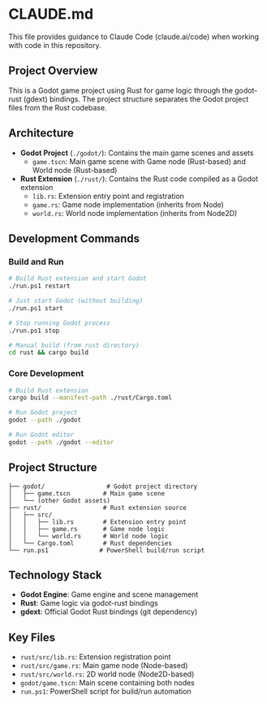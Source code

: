 # CLAUDE.md

This file provides guidance to Claude Code (claude.ai/code) when working with code in this repository.

## Project Overview

This is a Godot game project using Rust for game logic through the godot-rust (gdext) bindings. The project structure separates the Godot project files from the Rust codebase.

## Architecture

- **Godot Project** (`./godot/`): Contains the main game scenes and assets
  - `game.tscn`: Main game scene with Game node (Rust-based) and World node (Rust-based)
- **Rust Extension** (`./rust/`): Contains the Rust code compiled as a Godot extension
  - `lib.rs`: Extension entry point and registration
  - `game.rs`: Game node implementation (inherits from Node)
  - `world.rs`: World node implementation (inherits from Node2D)

## Development Commands

### Build and Run
```bash
# Build Rust extension and start Godot
./run.ps1 restart

# Just start Godot (without building)
./run.ps1 start

# Stop running Godot process
./run.ps1 stop

# Manual build (from rust directory)
cd rust && cargo build
```

### Core Development
```bash
# Build Rust extension
cargo build --manifest-path ./rust/Cargo.toml

# Run Godot project
godot --path ./godot

# Run Godot editor
godot --path ./godot --editor
```

## Project Structure

```
├── godot/                 # Godot project directory
│   ├── game.tscn         # Main game scene
│   └── (other Godot assets)
├── rust/                 # Rust extension source
│   ├── src/
│   │   ├── lib.rs        # Extension entry point
│   │   ├── game.rs       # Game node logic
│   │   └── world.rs      # World node logic
│   └── Cargo.toml        # Rust dependencies
└── run.ps1              # PowerShell build/run script
```

## Technology Stack

- **Godot Engine**: Game engine and scene management
- **Rust**: Game logic via godot-rust bindings
- **gdext**: Official Godot Rust bindings (git dependency)

## Key Files

- `rust/src/lib.rs`: Extension registration point
- `rust/src/game.rs`: Main game node (Node-based)
- `rust/src/world.rs`: 2D world node (Node2D-based)
- `godot/game.tscn`: Main scene containing both nodes
- `run.ps1`: PowerShell script for build/run automation